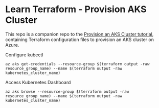 # Learn Terraform - Provision AKS Cluster

This repo is a companion repo to the [Provision an AKS Cluster tutorial](https://developer.hashicorp.com/terraform/tutorials/kubernetes/aks), containing Terraform configuration files to provision an AKS cluster on Azure.

Configure kubectl
```
az aks get-credentials --resource-group $(terraform output -raw resource_group_name) --name $(terraform output -raw kubernetes_cluster_name)
```


Access Kubernetes Dashboard
```
az aks browse --resource-group $(terraform output -raw resource_group_name) --name $(terraform output -raw kubernetes_cluster_name)
```